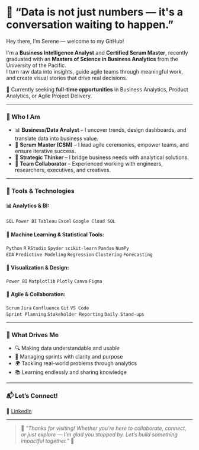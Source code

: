 # 🌟 “Data is not just numbers — it's a conversation waiting to happen.”  

Hey there, I’m Serene — welcome to my GitHub!

I'm a **Business Intelligence Analyst** and **Certified Scrum Master**, recently graduated with an **Masters of Science in Business Analytics** from the University of the Pacific.  
I turn raw data into insights, guide agile teams through meaningful work, and create visual stories that drive real decisions.

📌 Currently seeking **full-time opportunities** in Business Analytics, Product Analytics, or Agile Project Delivery.

---

### 💼 Who I Am

- 📊 **Business/Data Analyst** – I uncover trends, design dashboards, and translate data into business value.  
- 🧠 **Scrum Master (CSM)** – I lead agile ceremonies, empower teams, and ensure iterative success.  
- 🎯 **Strategic Thinker** – I bridge business needs with analytical solutions.  
- 🤝 **Team Collaborator** – Experienced working with engineers, researchers, executives, and creatives.  

---

### 🔧 Tools & Technologies

#### 📊 Analytics & BI:
`SQL` `Power BI` `Tableau` `Excel` `Google Cloud SQL`

#### 🧠 Machine Learning & Statistical Tools:
`Python` `R` `RStudio` `Spyder` `scikit-learn` `Pandas` `NumPy`  
`EDA` `Predictive Modeling` `Regression` `Clustering` `Forecasting`

#### 🎨 Visualization & Design:
`Power BI` `Matplotlib` `Plotly` `Canva` `Figma`

#### 🚀 Agile & Collaboration:
`Scrum` `Jira` `Confluence` `Git` `VS Code`  
`Sprint Planning` `Stakeholder Reporting` `Daily Stand-ups`

---

### 🌱 What Drives Me

- 🔍 Making data understandable and usable  
- 🧭 Managing sprints with clarity and purpose  
- 🌍 Tackling real-world problems through analytics  
- 📚 Learning endlessly and sharing knowledge  

---

### 📬 Let’s Connect!

💼 [LinkedIn](https://www.linkedin.com/serenecelles)  

---

> 💬 *"Thanks for visiting! Whether you're here to collaborate, connect, or just explore — I’m glad you stopped by. Let’s build something impactful together."* 🚀
